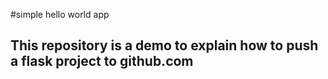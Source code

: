 #simple hello world app
## This repository is a demo to explain how to push a flask project to github.com

